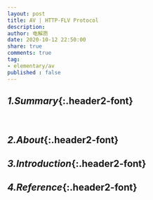 ```yaml
---
layout: post
title: AV | HTTP-FLV Protocol
description: 
author: 电解质
date: 2020-10-12 22:50:00
share: true
comments: true
tag: 
- elementary/av
published : false
---
```

## *1.Summary*{:.header2-font}
&emsp;&emsp;
## *2.About*{:.header2-font}
## *3.Introduction*{:.header2-font}
## *4.Reference*{:.header2-font}